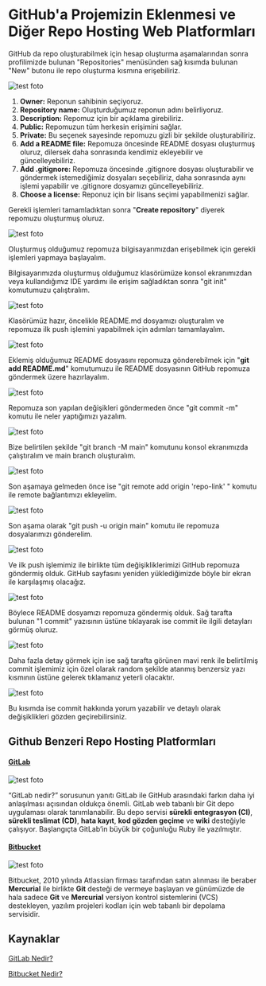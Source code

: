 # GitHub'a Projemizin Eklenmesi ve Diğer Repo Hosting Web Platformları

GitHub da repo oluşturabilmek için hesap oluşturma aşamalarından sonra profilimizde bulunan "Repositories" menüsünden sağ kısımda bulunan "New" butonu ile repo oluşturma kısmına erişebiliriz.

![test foto](https://raw.githubusercontent.com/Kodluyoruz/taskforce/git/git/githuba-projemizin-eklenmesi-ve-diger-repo-hosting-web-platformlari/figures/github-repo-create.png)

1. **Owner:** Reponun sahibinin seçiyoruz.
2. **Repository name:** Oluşturduğumuz reponun adını belirliyoruz.
3. **Description:** Repomuz için bir açıklama girebiliriz.
4. **Public:** Repomuzun tüm herkesin erişimini sağlar.
5. **Private:** Bu seçenek sayesinde repomuzu gizli bir şekilde oluşturabiliriz.
6. **Add a README file:** Repomuza öncesinde README dosyası oluşturmuş oluruz, dilersek daha sonrasında kendimiz ekleyebilir ve güncelleyebiliriz.
7. **Add .gitignore:** Repomuza öncesinde .gitignore dosyası oluşturabilir ve göndermek istemediğimiz dosyaları seçebiliriz, daha sonrasında aynı işlemi yapabilir ve .gitignore dosyamızı güncelleyebiliriz.
8. **Choose a license:** Reponuz için bir lisans seçimi yapabilmenizi sağlar.

Gerekli işlemleri tamamladıktan sonra "**Create repository**" diyerek repomuzu oluşturmuş oluruz.

![test foto](https://raw.githubusercontent.com/Kodluyoruz/taskforce/git/git/githuba-projemizin-eklenmesi-ve-diger-repo-hosting-web-platformlari/figures/git-test-repo.png)

Oluşturmuş olduğumuz repomuza bilgisayarımızdan erişebilmek için gerekli işlemleri yapmaya başlayalım.

Bilgisayarımızda oluşturmuş olduğumuz klasörümüze konsol ekranımızdan veya kullandığımız IDE yardımı ile erişim sağladıktan sonra "git init" komutumuzu çalıştıralım.

![test foto](https://raw.githubusercontent.com/Kodluyoruz/taskforce/git/git/githuba-projemizin-eklenmesi-ve-diger-repo-hosting-web-platformlari/figures/git-init.png)

Klasörümüz hazır, öncelikle README.md dosyamızı oluşturalım ve repomuza ilk push işlemini yapabilmek için adımları tamamlayalım.

![test foto](https://raw.githubusercontent.com/Kodluyoruz/taskforce/git/git/githuba-projemizin-eklenmesi-ve-diger-repo-hosting-web-platformlari/figures/git-readme.png)

Eklemiş olduğumuz README dosyasını repomuza gönderebilmek için "**git add README.md**" komutumuzu ile README dosyasının GitHub repomuza göndermek üzere hazırlayalım.

![test foto](https://raw.githubusercontent.com/Kodluyoruz/taskforce/git/git/githuba-projemizin-eklenmesi-ve-diger-repo-hosting-web-platformlari/figures/git-add.png)

Repomuza son yapılan değişikleri göndermeden önce "git commit -m" komutu ile neler yaptığımızı yazalım.

![test foto](https://raw.githubusercontent.com/Kodluyoruz/taskforce/git/git/githuba-projemizin-eklenmesi-ve-diger-repo-hosting-web-platformlari/figures/git-commit.png)

Bize belirtilen şekilde "git branch -M main" komutunu konsol ekranımızda çalıştıralım ve main branch oluşturalım.

![test foto](https://raw.githubusercontent.com/Kodluyoruz/taskforce/git/git/githuba-projemizin-eklenmesi-ve-diger-repo-hosting-web-platformlari/figures/git-main-branch.png)

Son aşamaya gelmeden önce ise "git remote add origin 'repo-link' " komutu ile remote bağlantımızı ekleyelim.

![test foto](https://raw.githubusercontent.com/Kodluyoruz/taskforce/git/git/githuba-projemizin-eklenmesi-ve-diger-repo-hosting-web-platformlari/figures/git-remote.png)

Son aşama olarak "git push -u origin main" komutu ile repomuza dosyalarımızı gönderelim.

![test foto](https://raw.githubusercontent.com/Kodluyoruz/taskforce/git/git/githuba-projemizin-eklenmesi-ve-diger-repo-hosting-web-platformlari/figures/git-push.png)

Ve ilk push işlemimiz ile birlikte tüm değişikliklerimizi GitHub repomuza göndermiş olduk. GitHub sayfasını yeniden yüklediğimizde böyle bir ekran ile karşılaşmış olacağız.

![test foto](https://raw.githubusercontent.com/Kodluyoruz/taskforce/git/git/githuba-projemizin-eklenmesi-ve-diger-repo-hosting-web-platformlari/figures/github-screen.png)

Böylece README dosyamızı repomuza göndermiş olduk. Sağ tarafta bulunan "1 commit" yazısının üstüne tıklayarak ise commit ile ilgili detayları görmüş oluruz.

![test foto](https://raw.githubusercontent.com/Kodluyoruz/taskforce/git/git/githuba-projemizin-eklenmesi-ve-diger-repo-hosting-web-platformlari/figures/git-commit.png)

Daha fazla detay görmek için ise sağ tarafta görünen mavi renk ile belirtilmiş commit işlemimiz için özel olarak random şekilde atanmış benzersiz yazı kısmının üstüne gelerek tıklamanız yeterli olacaktır.

![test foto](https://raw.githubusercontent.com/Kodluyoruz/taskforce/git/git/githuba-projemizin-eklenmesi-ve-diger-repo-hosting-web-platformlari/figures/github-commit-detay.png)

Bu kısımda ise commit hakkında yorum yazabilir ve detaylı olarak değişiklikleri gözden geçirebilirsiniz.

## Github Benzeri Repo Hosting Platformları

#### [**GitLab**](https://about.gitlab.com/)

![test foto](https://raw.githubusercontent.com/Kodluyoruz/taskforce/git/git/githuba-projemizin-eklenmesi-ve-diger-repo-hosting-web-platformlari/figures/gitlab.png)

“GitLab nedir?” sorusunun yanıtı GitLab ile GitHub arasındaki farkın daha iyi anlaşılması açısından oldukça önemli. GitLab web tabanlı bir Git depo uygulaması olarak tanımlanabilir. Bu depo servisi **sürekli entegrasyon (CI)**, **sürekli teslimat (CD)**, **hata kayıt**, **kod gözden geçime** ve **wiki** desteğiyle çalışıyor. Başlangıçta GitLab’in büyük bir çoğunluğu Ruby ile yazılmıştır.

#### [Bitbucket](https://bitbucket.org/)

![test foto](https://raw.githubusercontent.com/Kodluyoruz/taskforce/git/git/githuba-projemizin-eklenmesi-ve-diger-repo-hosting-web-platformlari/figures/bitbucket.png)

Bitbucket, 2010 yılında Atlassian firması tarafından satın alınması ile beraber **Mercurial** ile birlikte **Git** desteği de vermeye başlayan ve günümüzde de hala sadece **Git** ve **Mercurial** versiyon kontrol sistemlerini (VCS) destekleyen, yazılım projeleri kodları için web tabanlı bir depolama servisidir.

## Kaynaklar

[GitLab Nedir?](https://www.vargonen.com/blog/gitlab-nedir/)

[Bitbucket Nedir?](https://medium.com/plugenie/bitbucket-nedir-2cc5820b51a6)
